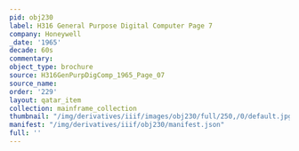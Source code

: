 ```yaml
---
pid: obj230
label: H316 General Purpose Digital Computer Page 7
company: Honeywell
_date: '1965'
decade: 60s
commentary:
object_type: brochure
source: H316GenPurpDigComp_1965_Page_07
source_name:
order: '229'
layout: qatar_item
collection: mainframe_collection
thumbnail: "/img/derivatives/iiif/images/obj230/full/250,/0/default.jpg"
manifest: "/img/derivatives/iiif/obj230/manifest.json"
full: ''
---
```

